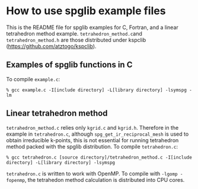 # How to use spglib example files

This is the README file for spglib examples for C, Fortran, and
a linear tetrahedron method example. `tetrahedron_method.c`and
`tetrahedron_method.h` are those distributed under kspclib
(https://github.com/atztogo/kspclib).

## Examples of spglib functions in C

To compile `example.c`:

```
% gcc example.c -I[include directory] -L[library directory] -lsymspg -lm
```

## Linear tetrahedron method

`tetrahedron_method.c` relies only `kgrid.c` and `kgrid.h`. Therefore
in the example in `tetrahedron.c`, although
`spg_get_ir_reciprocal_mesh` is used to obtain irreducible k-points,
this is not essential for running tetrahedron method packed with the
spglib distribution. To compile `tetrahedron.c`:

```
% gcc tetrahedron.c [source directory]/tetrahedron_method.c -I[include directory] -L[library directory] -lsymspg
```

`tetrahedron.c` is written to work with OpenMP. To compile with
`-lgomp -fopenmp`, the tetrahedon method calculation is distributed
into CPU cores.
